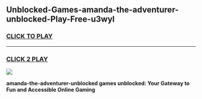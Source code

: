 
## Unblocked-Games-amanda-the-adventurer-unblocked-Play-Free-u3wyl
<h3>
<a href="https://premium76.site?title=amanda-the-adventurer-unblocked&ref=21A">CLICK TO PLAY</a></h3>
<hr>

<h3>
<a href="https://premium76.site?title=amanda-the-adventurer-unblocked&ref=21A">CLICK 2 PLAY</a>
  
</h3>

<a href="https://premium76.site?title=amanda-the-adventurer-unblocked&ref=21A"><img src="https://clearcache.store/games.png"></a>


**amanda-the-adventurer-unblocked games unblocked: Your Gateway to Fun and Accessible Online Gaming**
